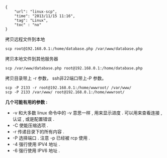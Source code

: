 ```
{
    "url": "linux-scp",
    "time": "2013/11/15 11:16",
    "tag": "Linux",
    "toc" : "no"
}
```

拷贝远程文件到本地
```
scp root@192.168.0.1:/home/database.php /var/www/database.php
```
拷贝本地文件到其他服务器
```
scp /var/www/database.php root@192.168.0.1:/home/database.php
```
拷贝目录带上 -r 参数， ssh非22端口带上-P 参数。
```
scp -P 2133 -r root@192.168.0.1:/home/wwwroot/ /var/www/
scp -P 2133 /var/www/ root@192.168.0.1:/home/wwwroot/
```
**几个可能有用的参数 :**

- -v 和大多数 linux 命令中的 -v 意思一样 , 用来显示进度 . 可以用来查看连接 , 认证 , 或是配置错误 .
- -C 使能压缩选项 .
- -r 传递目录下的所有内容 .
- -P 选择端口 . 注意 -p 已经被 rcp 使用 .
- -4 强行使用 IPV4 地址 .
- -6 强行使用 IPV6 地址 .